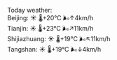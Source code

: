 Today weather:  
Beijing: ☀️   🌡️+20°C 🌬️↑4km/h  
Tianjin: ☀️   🌡️+23°C 🌬️↗11km/h  
Shijiazhuang: ☀️   🌡️+19°C 🌬️↖11km/h  
Tangshan: ☀️   🌡️+19°C 🌬️↓4km/h  
